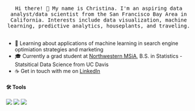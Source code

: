 <p align="center">
  <br><br>
  <samp>
    Hi there! 👋 My name is Christina. I'm an aspiring data analyst/data scientist from the San Francisco Bay Area in California. Interests include data visualization, machine learning, predictive analytics, houseplants, and traveling. 
  </samp>
  <br><br>
</p>

- 🌱 Learning about applications of machine learning in search engine optimiation strategies and marketing
- 🎓 Currently a grad student at <a href="https://www.mccormick.northwestern.edu/analytics/">Northwestern MSiA</a>, B.S. in Statistics - Statsitical Data Science from UC Davis
- ☕️ Get in touch with me on <a href="https://www.linkedin.com/in/christina-chang-b9b035147/">LinkedIn</a>

#### 🛠 Tools
<img src="https://img.shields.io/badge/python%20-%2314354C.svg?&style=for-the-badge&logo=python&logoColor=white" /> <img src="https://img.shields.io/badge/r-%23276DC3.svg?&style=for-the-badge&logo=r&logoColor=white" /> <img src="https://img.shields.io/badge/sqlite-%2307405e.svg?&style=for-the-badge&logo=sqlite&logoColor=white">

<!--
**christinalchang/christinalchang** is a ✨ _special_ ✨ repository because its `README.md` (this file) appears on your GitHub profile.

Here are some ideas to get you started:

- 🔭 I’m currently working on ...
- 🌱 I’m currently learning ...
- 👯 I’m looking to collaborate on ...
- 🤔 I’m looking for help with ...
- 💬 Ask me about ...
- 📫 How to reach me: ...
- 😄 Pronouns: ...
- ⚡ Fun fact: ...

### Hi there 👋 
<img src="https://media.tenor.com/images/ceaf20d4d85f71bb1419f0a7a63ad8c8/tenor.gif" width=57>
<img src="https://raw.githubusercontent.com/MartinHeinz/MartinHeinz/master/wave.gif" width="30px">
<img src="https://data.whicdn.com/images/297132086/original.gif" width="200px" align="center">
-->
